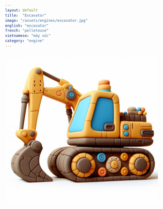 ```yaml
---
layout: default
title:  "Excavator"
image: "/assets/engines/excavator.jpg"
english: "excavator"
french: "pelleteuse"
vietnamese: "máy xúc"
category: "engine"
---
```


![excavator](/assets/engines/excavator.jpg)
